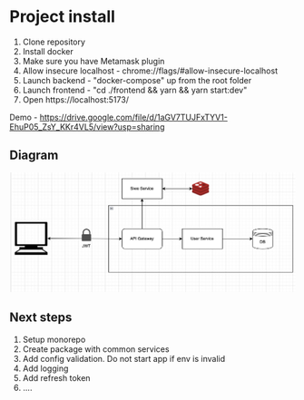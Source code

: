 # Project install

1. Clone repository
2. Install docker
3. Make sure you have Metamask plugin
4. Allow insecure localhost - chrome://flags/#allow-insecure-localhost
5. Launch backend - "docker-compose" up from the root folder
6. Launch frontend - "cd ./frontend && yarn && yarn start:dev"
7. Open https://localhost:5173/

Demo - https://drive.google.com/file/d/1aGV7TUJFxTYV1-EhuP05_ZsY_KKr4VL5/view?usp=sharing

## Diagram

![App architecture](/diagram.png)

## Next steps

1. Setup monorepo
2. Create package with common services
3. Add config validation. Do not start app if env is invalid
4. Add logging
5. Add refresh token
6. ....
